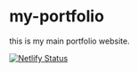 # my-portfolio
this is my main portfolio website.

[![Netlify Status](https://api.netlify.com/api/v1/badges/371a9a06-781e-4dd0-a10f-2744e081abb4/deploy-status)](https://app.netlify.com/sites/webdevrobert/deploys)